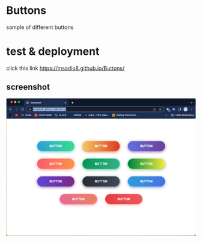 # Buttons

sample of different buttons

# test & deployment 

click this link https://msadio8.github.io/Buttons/


## screenshot 

![Alt text][def]

[def]: <images/Screenshot 2023-07-09 at 10.43.04 am.png>